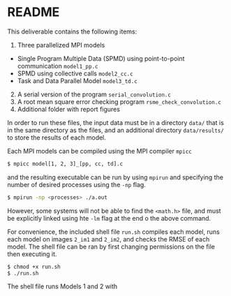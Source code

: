 # README

This deliverable contains the following items:
1. Three parallelized MPI models
- Single Program Multiple Data (SPMD) using point-to-point communication `model1_pp.c`
- SPMD using collective calls `model2_cc.c`
- Task and Data Parallel Model `model3_td.c`
2. A serial version of the program `serial_convolution.c`
3. A root mean square error checking program `rsme_check_convolution.c`
4. Additional folder with report figures

In order to run these files, the input data must be in a directory `data/` that is in the same directory as the files, and an additional directory `data/results/` to store the results of each model.

Each MPI models can be compiled using the MPI compiler `mpicc`

```bash
$ mpicc model[1, 2, 3]_[pp, cc, td].c
```

and the resulting executable can be run by using `mpirun` and specifying the number of desired processes using the `-np` flag.

```bash
$ mpirun -np <processes> ./a.out
```

However, some systems will not be able to find the `<math.h>` file, and must be explicitly linked using hte `-lm` flag at the end o the above command.

For convenience, the included shell file `run.sh` compiles each model, runs each model on images `2_im1` and `2_im2`, and checks the RMSE of each model. The shell file can be ran by first changing permissions on the file then executing it.

```bash
$ chmod +x run.sh
$ ./run.sh
```

The shell file runs Models 1 and 2 with 